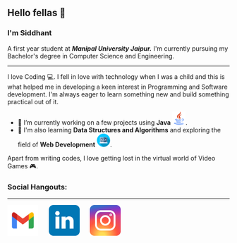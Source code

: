 ## Hello fellas :wave:
### I'm **Siddhant**

A first year student at ***Manipal University Jaipur.***
I'm currently pursuing my Bachelor's degree in Computer Science and Engineering.
***
I love Coding :computer:. I fell in love with technology when I was a child and this is what helped me in developing a keen interest in Programming and Software development. I'm always eager to learn something new and build something practical out of it.

- 🔭 I’m currently working on a few projects using **Java** <img src="https://github.com/Geralt-Of-Rivia-Witcher/Geralt-Of-Rivia-Witcher/blob/main/java.png" width="30" height="30">.
- 🌱 I'm also learning **Data Structures and Algorithms** and exploring the field of **Web Development** <img src="https://github.com/Geralt-Of-Rivia-Witcher/Geralt-Of-Rivia-Witcher/blob/main/web.png" width="30" height="30">.

Apart from writing codes, I love getting lost in the virtual world of Video Games :video_game:.


### Social Hangouts:
***
[<img src="https://github.com/Geralt-Of-Rivia-Witcher/Geralt-Of-Rivia-Witcher/blob/main/gmail.svg" width="70" height="70">](mailto:singhsiddhantkumar@gmail.com) &nbsp;&nbsp;&nbsp;&nbsp; [<img src="https://github.com/Geralt-Of-Rivia-Witcher/Geralt-Of-Rivia-Witcher/blob/main/linkedin.svg" width="70" height="70">](https://www.linkedin.com/in/siddhant-kumar-singh-) &nbsp;&nbsp;&nbsp;&nbsp; [<img src="https://github.com/Geralt-Of-Rivia-Witcher/Geralt-Of-Rivia-Witcher/blob/main/instagram.svg" width="70" height="70">](https://www.instagram.com/siddhant.exe_/)
